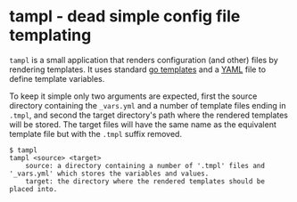 # tampl - dead simple config file templating

`tampl` is a small application that renders configuration (and other) files by rendering templates.
It uses standard [go templates](https://golang.org/pkg/text/template/) and a [YAML](http://yaml.org/) file to define template variables.

To keep it simple only two arguments are expected, first the source directory containing the `_vars.yml` and a number of template files ending in `.tmpl`, and second the target directory's path where the rendered templates will be stored.
The target files will have the same name as the equivalent template file but with the `.tmpl` suffix removed.

```
$ tampl
tampl <source> <target>
	source: a directory containing a number of '.tmpl' files and '_vars.yml' which stores the variables and values.
	target: the directory where the rendered templates should be placed into.
```